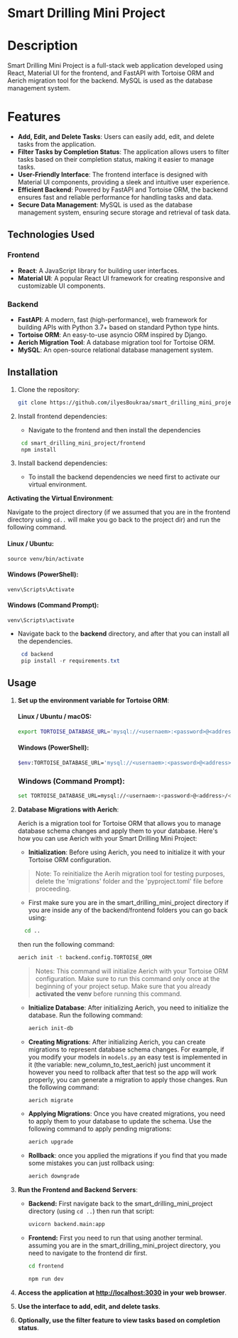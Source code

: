 # Smart Drilling Mini Project

# Description

Smart Drilling Mini Project is a full-stack web application developed using React, Material UI
for the frontend, and FastAPI with Tortoise ORM and Aerich migration tool for the backend.
MySQL is used as the database management system.

# Features

- **Add, Edit, and Delete Tasks**: Users can easily add, edit, and delete tasks from the application.
- **Filter Tasks by Completion Status**: The application allows users to filter tasks based on their completion status, making it easier to manage tasks.
- **User-Friendly Interface**: The frontend interface is designed with Material UI components, providing a sleek and intuitive user experience.
- **Efficient Backend**: Powered by FastAPI and Tortoise ORM, the backend ensures fast and reliable performance for handling tasks and data.
- **Secure Data Management**: MySQL is used as the database management system, ensuring secure storage and retrieval of task data.

## Technologies Used

### Frontend

- **React**: A JavaScript library for building user interfaces.
- **Material UI**: A popular React UI framework for creating responsive and customizable UI components.

### Backend

- **FastAPI**: A modern, fast (high-performance), web framework for building APIs with Python 3.7+ based on standard Python type hints.
- **Tortoise ORM**: An easy-to-use asyncio ORM inspired by Django.
- **Aerich Migration Tool**: A database migration tool for Tortoise ORM.
- **MySQL**: An open-source relational database management system.

## Installation

1. Clone the repository:

   ```bash
   git clone https://github.com/ilyesBoukraa/smart_drilling_mini_project.git
   ```

2. Install frontend dependencies:

   - Navigate to the frontend and then install the dependencies

   ```bash
    cd smart_drilling_mini_project/frontend
    npm install
   ```

3. Install backend dependencies:
   - To install the backend dependencies we need first to activate our virtual environment.

**Activating the Virtual Environment**:

Navigate to the project directory (if we assumed that you are in the frontend directory using `cd..` will make you go back to the project dir)
and run the following command.

#### Linux / Ubuntu:

    source venv/bin/activate

#### Windows (PowerShell):

    venv\Scripts\Activate

#### Windows (Command Prompt):

    venv\Scripts\activate

- Navigate back to the **backend** directory, and after that you can install all the dependencies.

  ```PowerShell
   cd backend
   pip install -r requirements.txt
  ```

## Usage

1. **Set up the environment variable for Tortoise ORM**:

   #### Linux / Ubuntu / macOS:

   ```bash
   export TORTOISE_DATABASE_URL='mysql://<usernaem>:<password>@<address>/<database_name>'
   ```

   #### Windows (PowerShell):

   ```bash
   $env:TORTOISE_DATABASE_URL='mysql://<usernaem>:<password>@<address>/<database_name>'
   ```

   ### Windows (Command Prompt):

   ```bash
   set TORTOISE_DATABASE_URL=mysql://<usernaem>:<password>@<address>/<database_name>
   ```

2. **Database Migrations with Aerich**:

   Aerich is a migration tool for Tortoise ORM that allows you to manage database schema changes and apply them to your database. Here's how you can use Aerich with your Smart Drilling Mini Project:

   - **Initialization**: Before using Aerich, you need to initialize it with your Tortoise ORM configuration.
    > Note: To reinitialize the Aerih migration tool for testing purposes,
    >  delete the 'migrations' folder and the 'pyproject.toml' file before proceeding.


   - First make sure you are in the smart_drilling_mini_project directory if you are inside any of the backend/frontend folders you can go back using:

   ```bash
     cd ..
   ```

   then run the following command:

   ```bash
   aerich init -t backend.config.TORTOISE_ORM
   ```

   > Notes:
   > This command will initialize Aerich with your Tortoise ORM configuration.
   > Make sure to run this command only once at the beginning of your project setup.
   > Make sure that you already **activated the venv** before running this command.

   - **Initialize Database**: After initializing Aerich, you need to initialize the database. Run the following command:

     ```bash
     aerich init-db
     ```

   - **Creating Migrations**: After initializing Aerich, you can create migrations to represent database schema changes. For example, if you modify your models in `models.py` an easy test is implemented in it (the variable: new_column_to_test_aerich) just uncomment it however you need to rollback after that test so the app will work properly, you can generate a migration to apply those changes. Run the following command:

     ```bash
     aerich migrate
     ```

   - **Applying Migrations**: Once you have created migrations, you need to apply them to your database to update the schema. Use the following command to apply pending migrations:
     ```bash
     aerich upgrade
     ```
   - **Rollback**: once you applied the migrations if you find that you made some mistakes you can just rollback using:
     ```bash
     aerich downgrade
     ```

4. **Run the Frontend and Backend Servers**:
   - **Backend:**
     First navigate back to the smart_drilling_mini_project directory (using ```cd ..```)
     then run that script:
     ```bash
     uvicorn backend.main:app
     ```
   - **Frontend:**
     First you need to run that using another terminal. assuming you are in the smart_drilling_mini_project directory, you need to navigate to the frontend dir first.

     ```bash
     cd frontend
     ```
     
     ```bash
     npm run dev
     ```
5. **Access the application at [http://localhost:3030](http://localhost:3030) in your web browser**.
6. **Use the interface to add, edit, and delete tasks**.
7. **Optionally, use the filter feature to view tasks based on completion status**.
